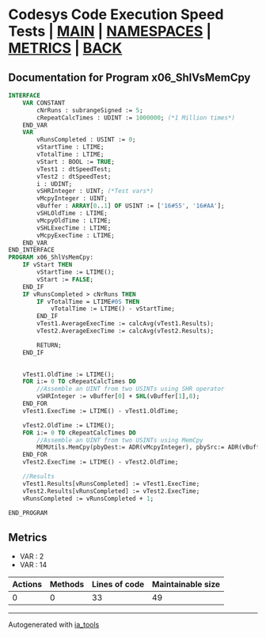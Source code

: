 # Codesys Code Execution Speed Tests | [MAIN] | [NAMESPACES] | [METRICS] | [BACK]  

## Documentation for Program x06_ShlVsMemCpy  

```pascal
INTERFACE
    VAR CONSTANT
        cNrRuns : subrangeSigned := 5;
        cRepeatCalcTimes : UDINT := 1000000; (*1 Million times*)
    END_VAR
    VAR 
        vRunsCompleted : USINT := 0;
        vStartTime : LTIME;
        vTotalTime : LTIME;
        vStart : BOOL := TRUE;
        vTest1 : dtSpeedTest;
        vTest2 : dtSpeedTest;
        i : UDINT;
        vSHRInteger : UINT; (*Test vars*)
        vMcpyInteger : UINT;
        vBuffer : ARRAY[0..1] OF USINT := ['16#55', '16#AA'];
        vSHLOldTime : LTIME;
        vMcpyOldTime : LTIME;
        vSHLExecTime : LTIME;
        vMcpyExecTime : LTIME;
    END_VAR
END_INTERFACE
PROGRAM x06_ShlVsMemCpy:
    IF vStart THEN
    	vStartTime := LTIME();
    	vStart := FALSE;
    END_IF
    IF vRunsCompleted > cNrRuns THEN
    	IF vTotalTime = LTIME#0S THEN
    		vTotalTime := LTIME() - vStartTime;
    	END_IF
    	vTest1.AverageExecTime := calcAvg(vTest1.Results);
    	vTest2.AverageExecTime := calcAvg(vTest2.Results);

    	RETURN;
    END_IF
    	

    vTest1.OldTime := LTIME();
    FOR i:= 0 TO cRepeatCalcTimes DO
    	//Assemble an UINT from two USINTs using SHR operator
    	vSHRInteger := vBuffer[0] + SHL(vBuffer[1],8);
    END_FOR
    vTest1.ExecTime := LTIME() - vTest1.OldTime;

    vTest2.OldTime := LTIME();
    FOR i:= 0 TO cRepeatCalcTimes DO
    	//Assemble an UINT from two USINTs using MemCpy
    	MEMUtils.MemCpy(pbyDest:= ADR(vMcpyInteger), pbySrc:= ADR(vBuffer) , dwSize:= SIZEOF(vMcpyInteger));
    END_FOR
    vTest2.ExecTime := LTIME() - vTest2.OldTime;

    //Results
    vTest1.Results[vRunsCompleted] := vTest1.ExecTime;
    vTest2.Results[vRunsCompleted] := vTest2.ExecTime;
    vRunsCompleted := vRunsCompleted + 1;

END_PROGRAM
```

## Metrics  

- VAR : 2
- VAR : 14

| Actions | Methods | Lines of code | Maintainable size |
| ------- | ------- | ------------- | ----------------- |
| 0 | 0 | 33 | 49 |

---
Autogenerated with [ia_tools](https://github.com/tkucic/ia_tools)  

[MAIN]: ../../../../index_st.md
[NAMESPACES]: ../../nsList_st.md
[METRICS]: ../../../metrics_st.md
[BACK]: ../nsMain_st.md
